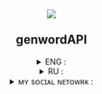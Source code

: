 <h2 align = "center">
<img src = "https://genword.ru/templates/default/img/logo.png"><br></br>genwordAPI
</h2>

<details align = "center">
<summary>ENG : </summary>

###### This library is designed to work with the Genword site API

###### example :
```py3
from genword_API import GenwordAPI
genword_API = GenwordAPI()
print(anime_en := genword_API.anime().name_en)
```
</details>

<details align = "center">
<summary>RU : </summary>

###### Эта библиотека предназначена для работы с API сайта Genword.

###### Пример :
```py3
from genword_API import GenwordAPI
genword_API = GenwordAPI()
print(anime_ru := genword_API.anime().name_ru)
````
</details>

<details align = "center">
<summary>ᴍʏ sᴏᴄɪᴀʟ ɴᴇᴛᴏᴡʀᴋ : </summary>
<br>
<a href = "https://t.me/Proxy1Mallet" target="_blank">
<img src = "https://img.shields.io/badge/ᴛᴇʟᴇɢʀᴀᴍ-92000a?logo=telegram&logoColor=FFFFFF&labelColor=000000">
<a href = "https://discordapp.com/users/875370793100533862/" target="_blank">
<img src = "https://img.shields.io/badge/ᴅɪsᴄᴏʀᴅ-92000a?logo=discord&logoColor=FFFFFF&labelColor=000000">
</br>
</details>
